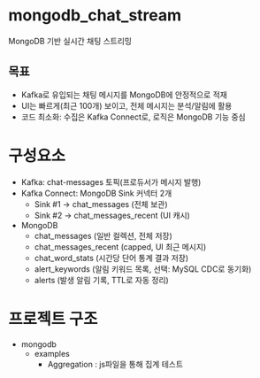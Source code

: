# mongodb_chat_stream
MongoDB 기반 실시간 채팅 스트리밍

## 목표
- Kafka로 유입되는 채팅 메시지를 MongoDB에 안정적으로 적재
- UI는 빠르게(최근 100개) 보이고, 전체 메시지는 분석/알림에 활용
- 코드 최소화: 수집은 Kafka Connect로, 로직은 MongoDB 기능 중심

# 구성요소
- Kafka: chat-messages 토픽(프로듀서가 메시지 발행)
- Kafka Connect: MongoDB Sink 커넥터 2개
  - Sink #1 → chat_messages (전체 보관)
  - Sink #2 → chat_messages_recent (UI 캐시)
- MongoDB
  - chat_messages (일반 컬렉션, 전체 저장)
  - chat_messages_recent (capped, UI 최근 메시지)
  - chat_word_stats (시간당 단어 통계 결과 저장)
  - alert_keywords (알림 키워드 목록, 선택: MySQL CDC로 동기화)
  - alerts (발생 알림 기록, TTL로 자동 정리)

# 프로젝트 구조
- mongodb 
  - examples 
    - Aggregation : js파일을 통해 집계 테스트 